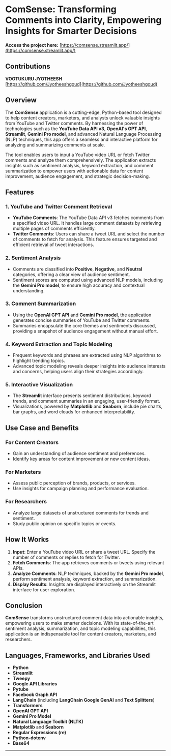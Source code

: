 

# ComSense: Transforming Comments into Clarity, Empowering Insights for Smarter Decisions  

**Access the project here:** [https://comsense.streamlit.app/](https://comsense.streamlit.app/)  

## Contributions  

**VOOTUKURU JYOTHEESH**  
[https://github.com/Jyotheeshgoud](https://github.com/Jyotheeshgoud)  

## Overview  

The **ComSense** application is a cutting-edge, Python-based tool designed to help content creators, marketers, and analysts unlock valuable insights from YouTube and Twitter comments. By harnessing the power of technologies such as the **YouTube Data API v3**, **OpenAI's GPT API**, **Streamlit**, **Gemini Pro model**, and advanced Natural Language Processing (NLP) techniques, this app offers a seamless and interactive platform for analyzing and summarizing comments at scale.  

The tool enables users to input a YouTube video URL or fetch Twitter comments and analyze them comprehensively. The application extracts insights such as sentiment analysis, keyword extraction, and comment summarization to empower users with actionable data for content improvement, audience engagement, and strategic decision-making.  

## Features  

### 1. **YouTube and Twitter Comment Retrieval**  
   - **YouTube Comments**: The YouTube Data API v3 fetches comments from a specified video URL. It handles large comment datasets by retrieving multiple pages of comments efficiently.  
   - **Twitter Comments**: Users can share a tweet URL and select the number of comments to fetch for analysis. This feature ensures targeted and efficient retrieval of tweet interactions.  

### 2. **Sentiment Analysis**  
   - Comments are classified into **Positive**, **Negative**, and **Neutral** categories, offering a clear view of audience sentiment.  
   - Sentiment scores are computed using advanced NLP models, including the **Gemini Pro model**, to ensure high accuracy and contextual understanding.  

### 3. **Comment Summarization**  
   - Using the **OpenAI GPT API** and **Gemini Pro model**, the application generates concise summaries of YouTube and Twitter comments.  
   - Summaries encapsulate the core themes and sentiments discussed, providing a snapshot of audience engagement without manual effort.  

### 4. **Keyword Extraction and Topic Modeling**  
   - Frequent keywords and phrases are extracted using NLP algorithms to highlight trending topics.  
   - Advanced topic modeling reveals deeper insights into audience interests and concerns, helping users align their strategies accordingly.  

### 5. **Interactive Visualization**  
   - The **Streamlit** interface presents sentiment distributions, keyword trends, and comment summaries in an engaging, user-friendly format.  
   - Visualizations, powered by **Matplotlib** and **Seaborn**, include pie charts, bar graphs, and word clouds for enhanced interpretability.  

## Use Case and Benefits  

### **For Content Creators**  
- Gain an understanding of audience sentiment and preferences.  
- Identify key areas for content improvement or new content ideas.  

### **For Marketers**  
- Assess public perception of brands, products, or services.  
- Use insights for campaign planning and performance evaluation.  

### **For Researchers**  
- Analyze large datasets of unstructured comments for trends and sentiment.  
- Study public opinion on specific topics or events.  

## How It Works  

1. **Input**: Enter a YouTube video URL or share a tweet URL. Specify the number of comments or replies to fetch for Twitter.  
2. **Fetch Comments**: The app retrieves comments or tweets using relevant APIs.  
3. **Analyze Comments**: NLP techniques, backed by the **Gemini Pro model**, perform sentiment analysis, keyword extraction, and summarization.  
4. **Display Results**: Insights are displayed interactively on the Streamlit interface for user exploration.  

## Conclusion  

**ComSense** transforms unstructured comment data into actionable insights, empowering users to make smarter decisions. With its state-of-the-art sentiment analysis, summarization, and topic modeling capabilities, this application is an indispensable tool for content creators, marketers, and researchers.  


## Languages, Frameworks, and Libraries Used  

- **Python**  
- **Streamlit**  
- **Tweepy**  
- **Google API Libraries**  
- **Pytube**  
- **Facebook Graph API**  
- **LangChain** (including **LangChain Google GenAI** and **Text Splitters**)  
- **Transformers**  
- **OpenAI GPT API**  
- **Gemini Pro Model**  
- **Natural Language Toolkit (NLTK)**  
- **Matplotlib** and **Seaborn**  
- **Regular Expressions (re)**  
- **Python-dotenv**  
- **Base64**

---  
